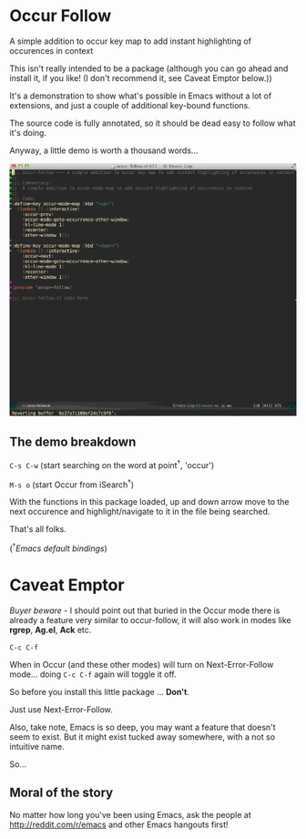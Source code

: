 # Occur Follow

A simple addition to occur key map to add instant highlighting of
occurences in context

This isn't really intended to be a package (although you can go ahead
and install it, if you like! (I don't recommend it, see Caveat Emptor below.))

It's a demonstration to show what's possible in Emacs without a lot of
extensions, and just a couple of additional key-bound functions.

The source code is fully annotated, so it should be dead easy to
follow what it's doing.

Anyway, a little demo is worth a thousand words...

![](occur-follow.gif)

## The demo breakdown

`C-s C-w` (start searching on the word at point<sup>†</sup>, 'occur')

`M-s o` (start Occur from iSearch<sup>†</sup>)

With the functions in this package loaded, up and down arrow move to
the next occurence and highlight/navigate to it in the file being
searched.

That's all folks.

(<sup>†</sup>_Emacs default bindings_)

# Caveat Emptor

_Buyer beware_ - I should point out that buried in the Occur mode
there is already a feature very similar to occur-follow, it will also
work in modes like **rgrep**, **Ag.el**, **Ack** etc.

    C-c C-f

When in Occur (and these other modes) will turn on Next-Error-Follow
mode... doing `C-c C-f` again will toggle it off.

So before you install this little package ... **Don't**.

Just use Next-Error-Follow.

Also, take note, Emacs is so deep, you may want a feature that doesn't
seem to exist.  But it might exist tucked away somewhere, with
a not so intuitive name.

So...

## Moral of the story

No matter how long you've been using Emacs, ask the people at
http://reddit.com/r/emacs and other Emacs hangouts first!
